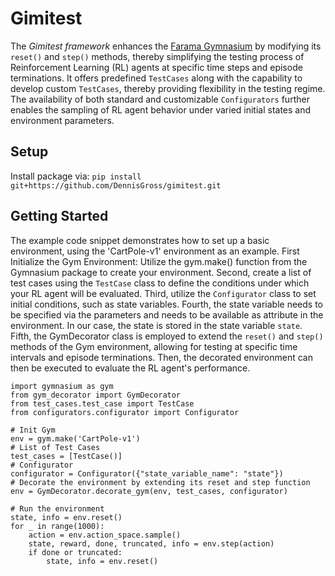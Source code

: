 # Gimitest
The _Gimitest framework_ enhances the [Farama Gymnasium](https://gymnasium.farama.org/index.html) by modifying its `reset()` and `step()` methods, thereby simplifying the testing process of Reinforcement Learning (RL) agents at specific time steps and episode terminations.
It offers predefined `TestCases` along with the capability to develop custom `TestCases`, thereby providing flexibility in the testing regime. The availability of both standard and customizable `Configurators` further enables the sampling of RL agent behavior under varied initial states and environment parameters.

## Setup
Install package via:
`pip install git+https://github.com/DennisGross/gimitest.git`


## Getting Started
The example code snippet demonstrates how to set up a basic environment, using the 'CartPole-v1' environment as an example.
First Initialize the Gym Environment: Utilize the gym.make() function from the Gymnasium package to create your environment.
Second, create a list of test cases using the `TestCase` class to define the conditions under which your RL agent will be evaluated.
Third, utilize the `Configurator` class to set initial conditions, such as state variables.
Fourth, the state variable needs to be specified via the parameters and needs to be available as attribute in the environment. In our case, the state is stored in the state variable `state`.
Fifth, the GymDecorator class is employed to extend the `reset()` and `step()` methods of the Gym environment, allowing for testing at specific time intervals and episode terminations.
Then, the decorated environment can then be executed to evaluate the RL agent's performance.
```
import gymnasium as gym
from gym_decorator import GymDecorator
from test_cases.test_case import TestCase
from configurators.configurator import Configurator

# Init Gym
env = gym.make('CartPole-v1')
# List of Test Cases
test_cases = [TestCase()]
# Configurator
configurator = Configurator({"state_variable_name": "state"})
# Decorate the environment by extending its reset and step function
env = GymDecorator.decorate_gym(env, test_cases, configurator)

# Run the environment
state, info = env.reset()
for _ in range(1000):
    action = env.action_space.sample()
    state, reward, done, truncated, info = env.step(action)
    if done or truncated:
        state, info = env.reset()
```